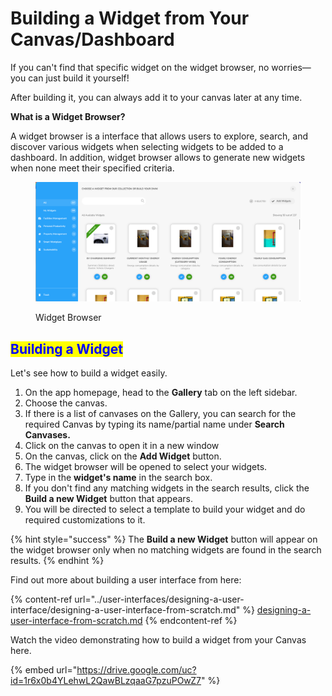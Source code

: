 # Building a Widget from Your Canvas/Dashboard

If you can't find that specific widget on the widget browser, no worries—you can just build it yourself!

After building it, you can always add it to your canvas later at any time.

**What is a Widget Browser?**

A widget browser is a interface that allows users to explore, search, and discover various widgets when selecting widgets to be added to a dashboard. In addition, widget browser allows to generate new widgets when none meet their specified criteria.

<figure><img src="../.gitbook/assets/LC_Building a Widget from Your Canvas_s1.png" alt=""><figcaption><p>Widget Browser</p></figcaption></figure>

## <mark style="color:blue;">Building a Widget</mark>

Let's see how to build a widget easily.

1. On the app homepage, head to the **Gallery** tab on the left sidebar.
2. Choose the canvas.
3. If there is a list of canvases on the Gallery, you can search for the required Canvas by typing its name/partial name under **Search Canvases.**
4. Click on the canvas to open it in a new window
5. On the canvas, click on the **Add Widget** button.
6. The widget browser will be opened to select your widgets.
7. Type in the **widget's name** in the search box.
8. If you don't find any matching widgets in the search results, click the **Build a new Widget** button that appears.
9. You will be directed to select a template to build your widget and do required customizations to it.



{% hint style="success" %}
The **Build a new Widget** button will appear on the widget browser only when no matching widgets are found in the search results.
{% endhint %}

Find out more about building a user interface from here:

{% content-ref url="../user-interfaces/designing-a-user-interface/designing-a-user-interface-from-scratch.md" %}
[designing-a-user-interface-from-scratch.md](../user-interfaces/designing-a-user-interface/designing-a-user-interface-from-scratch.md)
{% endcontent-ref %}

Watch the video demonstrating how to build a widget from your Canvas here.

{% embed url="https://drive.google.com/uc?id=1r6x0b4YLehwL2QawBLzqaaG7pzuPOwZ7" %}
